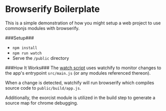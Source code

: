 # Browserify Boilerplate

This is a simple demonstration of how you might setup a web project to use commonjs modules with browserify. 

###Setup###
  - ```npm install```
  - ```npm run watch```
  - Serve the ```/public``` directory
  
###How It Works###
The [watch script](https://github.com/curtis1000/browserify-boilerplate/blob/master/package.json#L9) uses watchify to monitor changes to the app's entrypoint ```src/main.js``` (or any modules referenced thereon). 

When a change is detected, watchify will run browserify which compiles source code to ```public/build/app.js```. 

Additionally, the exorcist module is utilized in the build step to generate a source map for chrome debugging.
